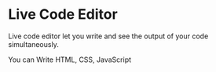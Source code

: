 # Live Code Editor

Live code editor let you write and see the output of your code simultaneously.

You can Write HTML, CSS, JavaScript
